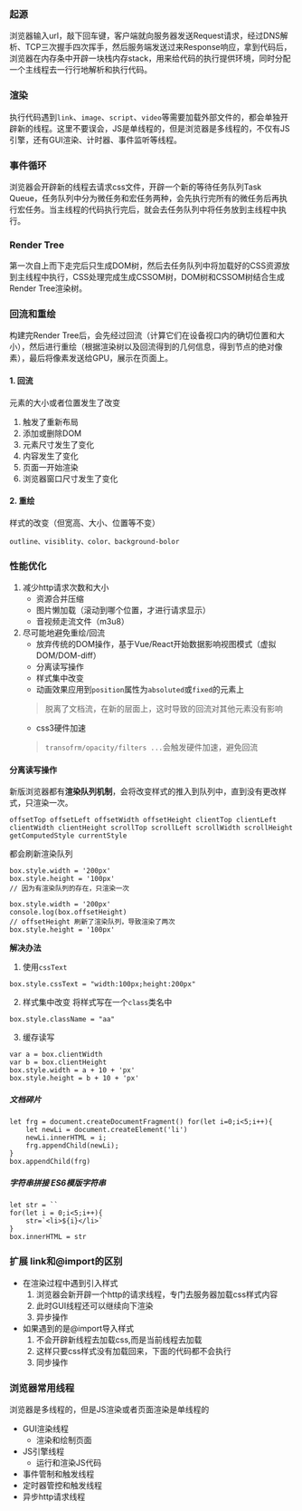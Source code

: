 ### 起源
浏览器输入url，敲下回车键，客户端就向服务器发送Request请求，经过DNS解析、TCP三次握手四次挥手，然后服务端发送过来Response响应，拿到代码后，浏览器在内存条中开辟一块栈内存stack，用来给代码的执行提供环境，同时分配一个主线程去一行行地解析和执行代码。

### 渲染
执行代码遇到`link`、`image`、`script`、`video`等需要加载外部文件的，都会单独开辟新的线程。这里不要误会，JS是单线程的，但是浏览器是多线程的，不仅有JS引擎，还有GUI渲染、计时器、事件监听等线程。 

### 事件循环
浏览器会开辟新的线程去请求css文件，开辟一个新的等待任务队列Task Queue，任务队列中分为微任务和宏任务两种，会先执行完所有的微任务后再执行宏任务。当主线程的代码执行完后，就会去任务队列中将任务放到主线程中执行。 

### Render Tree
第一次自上而下走完后只生成DOM树，然后去任务队列中将加载好的CSS资源放到主线程中执行，CSS处理完成生成CSSOM树，DOM树和CSSOM树结合生成Render Tree渲染树。

### 回流和重绘
构建完Render Tree后，会先经过回流（计算它们在设备视口内的确切位置和大小），然后进行重绘（根据渲染树以及回流得到的几何信息，得到节点的绝对像素），最后将像素发送给GPU，展示在页面上。

#### 1. 回流
元素的大小或者位置发生了改变
1. 触发了重新布局
2. 添加或删除DOM
3. 元素尺寸发生了变化
4. 内容发生了变化
5. 页面一开始渲染
6. 浏览器窗口尺寸发生了变化

#### 2. 重绘
样式的改变（但宽高、大小、位置等不变）

`outline、visiblity、color、background-bolor`
### 性能优化
1. 减少http请求次数和大小
   - 资源合并压缩
   - 图片懒加载（滚动到哪个位置，才进行请求显示）
   - 音视频走流文件（m3u8）
2. 尽可能地避免重绘/回流
   - 放弃传统的DOM操作，基于Vue/React开始数据影响视图模式（虚拟DOM/DOM-diff）
   - 分离读写操作
   - 样式集中改变
   - 动画效果应用到`position`属性为`absoluted`或`fixed`的元素上
   > 脱离了文档流，在新的层面上，这时导致的回流对其他元素没有影响
   - css3硬件加速
   > `transofrm/opacity/filters ...`会触发硬件加速，避免回流

#### 分离读写操作
新版浏览器都有**渲染队列机制**，会将改变样式的推入到队列中，直到没有更改样式，只渲染一次。 

`offsetTop offsetLeft offsetWidth offsetHeight clientTop clientLeft clientWidth clientHeight scrollTop scrollLeft scrollWidth scrollHeight getComputedStyle currentStyle`

都会刷新渲染队列
```
box.style.width = '200px'
box.style.height = '100px' 
// 因为有渲染队列的存在，只渲染一次

box.style.width = '200px'
console.log(box.offsetHeight) 
// offsetHeight 刷新了渲染队列，导致渲染了两次
box.style.height = '100px' 
```
**解决办法**
1. 使用`cssText`
```
box.style.cssText = "width:100px;height:200px"
```
2. 样式集中改变
将样式写在一个`class`类名中
```
box.style.className = "aa"
```
3. 缓存读写
```
var a = box.clientWidth 
var b = box.clientHeight 
box.style.width = a + 10 + 'px'
box.style.height = b + 10 + 'px'
```

##### 文档碎片
```
let frg = document.createDocumentFragment() for(let i=0;i<5;i++){
    let newLi = document.createElement('li')
    newLi.innerHTML = i;
    frg.appendChild(newLi);
}
box.appendChild(frg)
```
##### 字符串拼接 ES6模版字符串
```
let str = ``
for(let i = 0;i<5;i++){
    str=`<li>${i}</li>`
}
box.innerHTML = str
```
### 扩展 link和@import的区别
- 在渲染过程中遇到<link>引入样式
   1. 浏览器会新开辟一个http的请求线程，专门去服务器加载css样式内容
   2. 此时GUI线程还可以继续向下渲染
   3. 异步操作
- 如果遇到的是@import导入样式
   1. 不会开辟新线程去加载css,而是当前线程去加载
   2. 这样只要css样式没有加载回来，下面的代码都不会执行
   3. 同步操作

### 浏览器常用线程
浏览器是多线程的，但是JS渲染或者页面渲染是单线程的
- GUI渲染线程
  - 渲染和绘制页面
- JS引擎线程
  - 运行和渲染JS代码
- 事件管制和触发线程
- 定时器管控和触发线程
- 异步http请求线程

